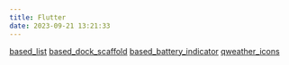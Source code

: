 ```yaml
---
title: Flutter
date: 2023-09-21 13:21:33
---
```


[based_list](/based_list/)
[based_dock_scaffold](/based_dock_scaffold/)
[based_battery_indicator](/based_battery_indicator/)
[qweather_icons](/qweather_icons/)
